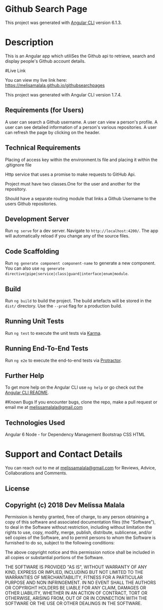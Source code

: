 # Github Search Page

This project was generated with [Angular CLI](https://github.com/angular/angular-cli) version 6.1.3.

# Description
This is an Angular app which utiliSes the Github api to retrieve, search and display people's Github account details.

#Live Link

You can view my live link here: https://melisamalala.github.io/githubsearchpages


This project was generated with Angular CLI version 1.7.4.

## Requirements (for Users)
A user can search a Github username.
A user can view a person's profile.
A user can see detailed information of a person's various repositories.
A user can refresh the page by clicking on the header.


## Technical Requirements


Placing of access key within the environment.ts file and placing it within the .gitignore file

Http service that uses a promise to make requests to GitHub Api.

Project must have two classes.One for the user and another for the repository.

Should have a separate routing module that links a Github Username to the users Github repositories.

## Development Server

Run `ng serve` for a dev server. Navigate to `http://localhost:4200/`. The app will automatically reload if you change any of the source files.

## Code Scaffolding

Run `ng generate component component-name` to generate a new component. You can also use `ng generate directive|pipe|service|class|guard|interface|enum|module`.

## Build

Run `ng build` to build the project. The build artefacts will be stored in the `dist/` directory. Use the `--prod` flag for a production build.

## Running Unit Tests

Run `ng test` to execute the unit tests via [Karma](https://karma-runner.github.io).

## Running End-To-End Tests

Run `ng e2e` to execute the end-to-end tests via [Protractor](http://www.protractortest.org/).

## Further Help

To get more help on the Angular CLI use `ng help` or go check out the [Angular CLI README](https://github.com/angular/angular-cli/blob/master/README.md).

#Known Bugs
If you encounter bugs, clone the repo, make a pull request or email me at melissamalala@gmail.com

## Technologies Used
 Angular 6
 Node - for Dependency Management
 Bootstrap
 CSS
 HTML

# Support and Contact Details
You can reach out to me at melissamalala@gmail.com for Reviews, Advice, Collaborations and Comments.


## License

## Copyright (c) 2018 Dev Melissa Malala

Permission is hereby granted, free of charge, to any person obtaining a copy of this software and associated documentation files (the "Software"), to deal in the Software without restriction, including without limitation the rights to use, copy, modify, merge, publish, distribute, sublicense, and/or sell copies of the Software, and to permit persons to whom the Software is furnished to do so, subject to the following conditions:

The above copyright notice and this permission notice shall be included in all copies or substantial portions of the Software.

THE SOFTWARE IS PROVIDED "AS IS", WITHOUT WARRANTY OF ANY KIND, EXPRESS OR IMPLIED, INCLUDING BUT NOT LIMITED TO THE WARRANTIES OF MERCHANTABILITY, FITNESS FOR A PARTICULAR PURPOSE AND NON INFRINGEMENT. IN NO EVENT SHALL THE AUTHORS OR COPYRIGHT HOLDERS BE LIABLE FOR ANY CLAIM, DAMAGES OR OTHER LIABILITY, WHETHER IN AN ACTION OF CONTRACT, TORT OR OTHERWISE, ARISING FROM, OUT OF OR IN CONNECTION WITH THE SOFTWARE OR THE USE OR OTHER DEALINGS IN THE SOFTWARE.
